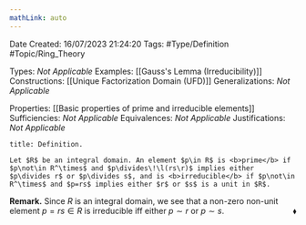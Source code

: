 ```yaml
---
mathLink: auto
---
```


<div class="topSpace"></div>

Date Created: 16/07/2023 21:24:20
Tags: #Type/Definition #Topic/Ring_Theory

Types: <i>Not Applicable</i>
Examples: [[Gauss's Lemma (Irreducibility)]]
Constructions: [[Unique Factorization Domain (UFD)]]
Generalizations: <i>Not Applicable</i>

Properties: [[Basic properties of prime and irreducible elements]]
Sufficiencies: <i>Not Applicable</i>
Equivalences: <i>Not Applicable</i>
Justifications: <i>Not Applicable</i>

``` ad-Definition
title: Definition.

Let $R$ be an integral domain. An element $p\in R$ is <b>prime</b> if $p\not\in R^\times$ and $p\divides\!\l(rs\r)$ implies either $p\divides r$ or $p\divides s$, and is <b>irreducible</b> if $p\not\in R^\times$ and $p=rs$ implies either $r$ or $s$ is a unit in $R$.

```

<b>Remark.</b> Since $R$ is an integral domain, we see that a non-zero non-unit element $p=rs\in R$ is irreducible iff either $p\sim r$ or $p\sim s$.<span style="float:right;">$\blacklozenge$</span>
